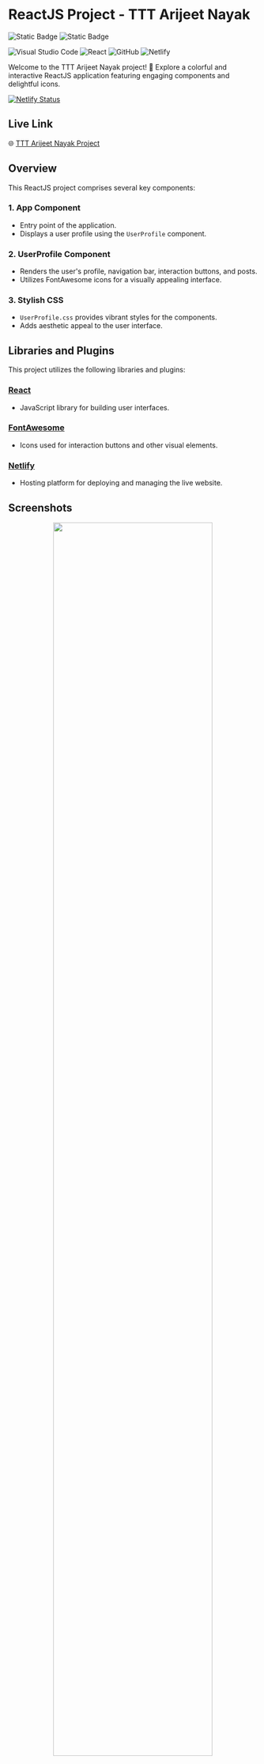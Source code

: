 # ReactJS Project - TTT Arijeet Nayak

![Static Badge](https://img.shields.io/badge/Project-TTT-blue?color=%2334a9ed)
![Static Badge](https://img.shields.io/badge/Tools-React-blue?color=087EA4)


![Visual Studio Code](https://img.shields.io/badge/Visual%20Studio%20Code-0078d7.svg?style=for-the-badge&logo=visual-studio-code&logoColor=white)
![React](https://img.shields.io/badge/react-%2320232a.svg?style=for-the-badge&logo=react&logoColor=%2361DAFB)
![GitHub](https://img.shields.io/badge/github-%23121011.svg?style=for-the-badge&logo=github&logoColor=white)
![Netlify](https://img.shields.io/badge/netlify-%23121011.svg?style=for-the-badge&logo=netlify&logoColor=#2CC9B9)

Welcome to the TTT Arijeet Nayak project! 🚀 Explore a colorful and interactive ReactJS application featuring engaging components and delightful icons.

[![Netlify Status](https://api.netlify.com/api/v1/badges/fa6f6411-4930-4978-b48f-6ecbe89d9e8e/deploy-status)](https://app.netlify.com/sites/ttt-arijeetnayak/deploys)

## Live Link
🌐 [TTT Arijeet Nayak Project](https://ttt-arijeetnayak.netlify.app/)

## Overview

This ReactJS project comprises several key components:

### 1. App Component
- Entry point of the application.
- Displays a user profile using the `UserProfile` component.

### 2. UserProfile Component
- Renders the user's profile, navigation bar, interaction buttons, and posts.
- Utilizes FontAwesome icons for a visually appealing interface.

### 3. Stylish CSS
- `UserProfile.css` provides vibrant styles for the components.
- Adds aesthetic appeal to the user interface.

## Libraries and Plugins

This project utilizes the following libraries and plugins:

### [React](https://reactjs.org/)
- JavaScript library for building user interfaces.

### [FontAwesome](https://fontawesome.com/)
- Icons used for interaction buttons and other visual elements.

### [Netlify](https://www.netlify.com/)
- Hosting platform for deploying and managing the live website.

## Screenshots

<p align = "center">
  <img src="https://i.postimg.cc/5t6dkcY6/React-App-ttt-arijeetnayak-netlify-app.png" width="80%"/>
</p>
<h3 align = "center">Responsiveness</h3>
<p align = "center">
  <br>
  <img src="https://i.postimg.cc/jdWrXw9y/phone1.png" width="40%"/>
  <br>
  <img src="https://i.postimg.cc/WtRjrssB/phone2.png" width="40%"/>
  <br>
  <img src="https://i.postimg.cc/nc6YsgBq/phone3.png" width="40%"/>
  <br>
  <img src="https://i.postimg.cc/B6VPrPC2/phone4.png" width="40%"/>
</p>

## How to Run Locally

1. Clone the repository.
   ```bash
   git clone https://github.com/your-username/ttt-arijeetnayak.git
   ```

2. Install dependencies.
   ```bash
   cd ttt-arijeetnayak
   npm install
   ```

3. Start the development server.
   ```bash
   npm start
   ```

4. Open your browser and visit [http://localhost:3000](http://localhost:3000).

## Credits

- Photos from [Freepik](https://www.freepik.com/)
- Icons from [Flaticon](https://www.flaticon.com/)


---

Thank you for exploring the TTT Arijeet Nayak ReactJS project! 🌈 If you have any questions or feedback, please feel free to reach out. Happy coding! 🚀
